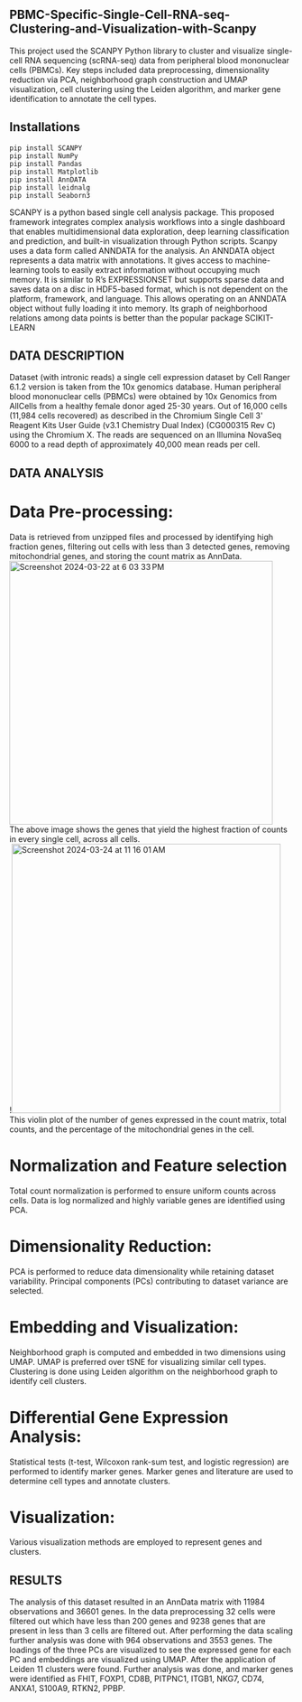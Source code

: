 ## PBMC-Specific-Single-Cell-RNA-seq-Clustering-and-Visualization-with-Scanpy

This project used the SCANPY Python library to cluster and visualize single-cell RNA sequencing (scRNA-seq) data from peripheral blood mononuclear cells (PBMCs). Key steps included data preprocessing, dimensionality reduction via PCA, neighborhood graph construction and UMAP visualization, cell clustering using the Leiden algorithm, and marker gene identification to annotate the cell types.
##  Installations
```
pip install SCANPY
pip install NumPy
pip install Pandas
pip install Matplotlib
pip install AnnDATA
pip install leidnalg
pip install Seaborn3

```
SCANPY is a python based single cell analysis package. This proposed framework integrates complex analysis workflows into a single dashboard that enables multidimensional data exploration, deep learning classification and prediction, and built-in visualization through Python scripts.
Scanpy uses a data form called ANNDATA for the analysis. An ANNDATA object represents a data matrix with annotations. It gives access to machine-learning tools to easily extract information without occupying much memory. It is similar to R’s EXPRESSIONSET but supports sparse data and saves data on a disc in HDF5-based format, which is not dependent on the platform, framework, and language. This allows operating on an ANNDATA object without fully loading it into memory. Its graph of neighborhood relations among data points is better than the popular package SCIKIT-LEARN
##  DATA DESCRIPTION 
Dataset (with intronic reads) a single cell expression dataset by Cell Ranger 6.1.2 version is taken from the 10x genomics database. Human peripheral blood mononuclear cells (PBMCs) were obtained by 10x Genomics from AllCells from a healthy female donor aged 25-30 years.
Out of 16,000 cells (11,984 cells recovered) as described in the Chromium Single Cell 3' Reagent Kits User Guide (v3.1 Chemistry Dual Index) (CG000315 Rev C) using the Chromium X. The reads are sequenced on an Illumina NovaSeq 6000 to a read depth of approximately 40,000 mean reads per cell.
## DATA ANALYSIS
# Data Pre-processing:
Data is retrieved from unzipped files and processed by identifying high fraction genes, filtering out cells with less than 3 detected genes, removing mitochondrial genes, and storing the count matrix as AnnData. <br>
<img width="467" alt="Screenshot 2024-03-22 at 6 03 33 PM" src="https://github.com/Anube9/PBMC-Specific-Single-Cell-RNA-seq-Clustering-and-Visualization-with-Scanpy/assets/112353734/d51a7b62-eeed-47ec-a41d-aea725b00ce0"> <br>
The above image shows the genes that yield the highest fraction of counts in every single cell, across all cells.<br>
!<img width="477" alt="Screenshot 2024-03-24 at 11 16 01 AM" src="https://github.com/Anube9/PBMC-Specific-Single-Cell-RNA-seq-Clustering-and-Visualization-with-Scanpy/assets/112353734/d8793038-1f5e-438d-94f0-1673a8e8cc11"> <br>
This violin plot of the number of genes expressed in the count matrix, total counts, and the percentage of the mitochondrial genes in the cell.<br>
# Normalization and Feature selection
Total count normalization is performed to ensure uniform counts across cells.
Data is log normalized and highly variable genes are identified using PCA.
# Dimensionality Reduction:
PCA is performed to reduce data dimensionality while retaining dataset variability.
Principal components (PCs) contributing to dataset variance are selected.
# Embedding and Visualization:
Neighborhood graph is computed and embedded in two dimensions using UMAP.
UMAP is preferred over tSNE for visualizing similar cell types.
Clustering is done using Leiden algorithm on the neighborhood graph to identify cell clusters.
# Differential Gene Expression Analysis:
Statistical tests (t-test, Wilcoxon rank-sum test, and logistic regression) are performed to identify marker genes.
Marker genes and literature are used to determine cell types and annotate clusters.
# Visualization:
Various visualization methods are employed to represent genes and clusters.

## RESULTS
The analysis of this dataset resulted in an AnnData matrix with 11984 observations and 36601 genes. In the data preprocessing 32 cells were filtered out which have less than 200 genes and 9238 genes that are present in less than 3 cells are filtered out. After performing the data scaling further analysis was done with 964 observations and 3553 genes. The loadings of the three PCs are visualized to see the expressed gene for each PC and embeddings are visualized using UMAP. After the application of Leiden 11 clusters were found. Further analysis was done, and marker genes were identified as FHIT, FOXP1, CD8B, PITPNC1, ITGB1, NKG7, CD74, ANXA1, S100A9, RTKN2, PPBP.


